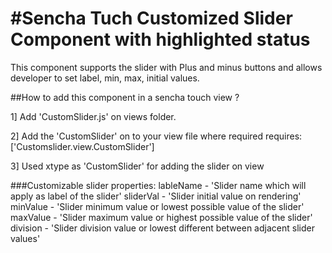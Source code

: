 #Sencha Tuch Customized Slider Component with highlighted status
=======================================

This component supports the slider with Plus and minus buttons and allows developer to set label, min, max, initial values.

##How to add this component in a sencha touch view ?

1] Add 'CustomSlider.js' on views folder.

2] Add the 'CustomSlider' on to your view file where required
requires: ['Customslider.view.CustomSlider']

3] Used xtype as 'CustomSlider' for adding the slider on view

###Customizable slider properties:
lableName - 'Slider name which will apply as label of the slider'
sliderVal - 'Slider initial value on rendering'
minValue  - 'Slider minimum value or lowest possible value of the slider'
maxValue  - 'Slider maximum value or highest possible value of the slider'
division  - 'Slider division value or lowest different between adjacent slider values'
